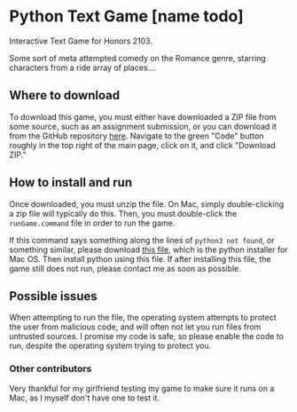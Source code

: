 # Python Text Game [name todo]
Interactive Text Game for Honors 2103.

Some sort of meta attempted comedy on the Romance genre, starring characters from a ride array of places....

## Where to download
To download this game, you must either have downloaded a ZIP file from
some source, such as an assignment submission, or you can download it from
the GitHub repository [here](https://github.com/Stefan-Mada/pythonTextGame). 
Navigate to the green "Code" button roughly in the top right of the main
page, click on it, and click "Download ZIP."

## How to install and run
Once downloaded, you must unzip the file. On Mac, simply double-clicking
a zip file will typically do this. Then, you must double-click the
`runGame.command` file in order to run the game.

If this command says something along the lines of `python3 not found`, or
something similar, please download [this file](https://www.python.org/ftp/python/3.10.4/python-3.10.4-macos11.pkg),
which is the python installer for Mac OS. Then install python using this file.
If after installing this file, the game still does not run, please contact me
as soon as possible.

## Possible issues
When attempting to run the file, the operating system attempts to protect
the user from malicious code, and will often not let you run files from 
untrusted sources. I promise my code is safe, so please enable the code to
run, despite the operating system trying to protect you.

### Other contributors
Very thankful for my girlfriend testing my game to make sure it runs on a Mac,
as I myself don't have one to test it.